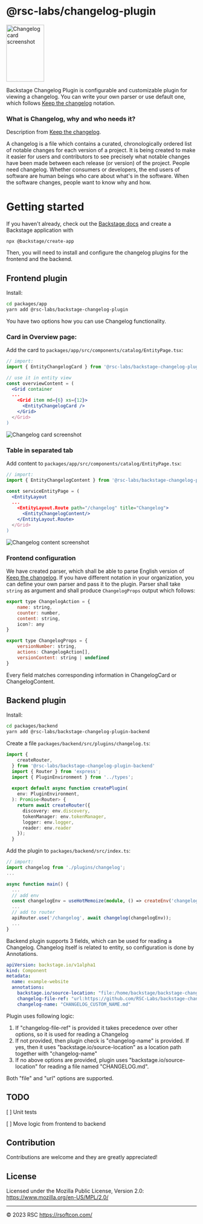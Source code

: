 # @rsc-labs/changelog-plugin

<img src='./docs/plugin_icon.png' width='100' height='150' alt='Changelog card screenshot'>

Backstage Changelog Plugin is configurable and customizable plugin for viewing a changelog.
You can write your own parser or use default one, which follows [Keep the changelog](https://keepachangelog.com/) notation.

### What is Changelog, why and who needs it?
Description from [Keep the changelog](https://keepachangelog.com/).

A changelog is a file which contains a curated, chronologically ordered list of notable changes for each version of a project.
It is being created to make it easier for users and contributors to see precisely what notable changes have been made between each release (or version) of the project.
People need changelog. Whether consumers or developers, the end users of software are human beings who care about what's in the software. When the software changes, people want to know why and how.

# Getting started

If you haven't already, check out the [Backstage docs](https://backstage.io/docs/getting-started/) and create a Backstage application with
```
npx @backstage/create-app
```

Then, you will need to install and configure the changelog plugins for the frontend and the backend.

## Frontend plugin

Install:
```bash
cd packages/app
yarn add @rsc-labs/backstage-changelog-plugin
```

You have two options how you can use Changelog functionality.

### Card in Overview page:

Add the card to `packages/app/src/components/catalog/EntityPage.tsx`:
```jsx
// import:
import { EntityChangelogCard } from '@rsc-labs/backstage-changelog-plugin';

// use it in entity view
const overviewContent = (
  <Grid container
  ...
    <Grid item md={6} xs={12}>
      <EntityChangelogCard />
    </Grid>
  </Grid>
)
```

<img src='./docs/changelog_entity_card.png' alt='Changelog card screenshot'>

### Table in separated tab

Add content to `packages/app/src/components/catalog/EntityPage.tsx`:
```jsx
// import:
import { EntityChangelogContent } from '@rsc-labs/backstage-changelog-plugin';

const serviceEntityPage = (
  <EntityLayout
  ...
    <EntityLayout.Route path="/changelog" title="Changelog">
      <EntityChangelogContent/>
    </EntityLayout.Route>
  </Grid>
)
```

<img src='./docs/changelog_entity_content.png' alt='Changelog content screenshot'>

### Frontend configuration

We have created parser, which shall be able to parse English version of [Keep the changelog](https://keepachangelog.com/).
If you have different notation in your organization, you can define your own parser and pass it to the plugin.
Parser shall take `string` as argument and shall produce `ChangelogProps` output which follows:

```jsx
export type ChangelogAction = {
    name: string,
    counter: number,
    content: string,
    icon?: any
}

export type ChangelogProps = {
    versionNumber: string,
    actions: ChangelogAction[],
    versionContent: string | undefined
}
```

Every field matches corresponding information in ChangelogCard or ChangelogContent.


## Backend plugin

Install:
```bash
cd packages/backend
yarn add @rsc-labs/backstage-changelog-plugin-backend
```

Create a file `packages/backend/src/plugins/changelog.ts`:
```typescript
import {
    createRouter,
  } from '@rsc-labs/backstage-changelog-plugin-backend'
  import { Router } from 'express';
  import { PluginEnvironment } from '../types';
  
  export default async function createPlugin(
    env: PluginEnvironment,
  ): Promise<Router> {
    return await createRouter({
      discovery: env.discovery,
      tokenManager: env.tokenManager,
      logger: env.logger,
      reader: env.reader
    });
  }
```

Add the plugin to `packages/backend/src/index.ts`:
```typescript
// import:
import changelog from './plugins/changelog';
...

async function main() {
  ...
  // add env
  const changelogEnv = useHotMemoize(module, () => createEnv('changelog'));
  ...
  // add to router
  apiRouter.use('/changelog', await changelog(changelogEnv));
  ...
}
```

Backend plugin supports 3 fields, which can be used for reading a Changelog.
Changelog itself is related to entity, so configuration is done by Annotations.
```yaml
apiVersion: backstage.io/v1alpha1
kind: Component
metadata:
  name: example-website
  annotations:
    backstage.io/source-location: "file:/home/backstage/backstage-changelog/examples/"
    changelog-file-ref: "url:https://github.com/RSC-Labs/backstage-changelog-plugin/tree/main/CHANGELOG.md"
    changelog-name: "CHANGELOG_CUSTOM_NAME.md"

```
Plugin uses following logic:
1) If "changelog-file-ref" is provided it takes precedence over other options, so it is used for reading a Changelog
2) If not provided, then plugin check is "changelog-name" is provided. If yes, then it uses "backstage.io/source-location" as a location path together with "changelog-name"
3) If no above options are provided, plugin uses "backstage.io/source-location" for reading a file named "CHANGELOG.md".

Both "file" and "url" options are supported.

## TODO

[ ] Unit tests

[ ] Move logic from frontend to backend

## Contribution

Contributions are welcome and they are greatly appreciated!

## License

Licensed under the Mozilla Public License, Version 2.0: https://www.mozilla.org/en-US/MPL/2.0/

---

© 2023 RSC https://rsoftcon.com/